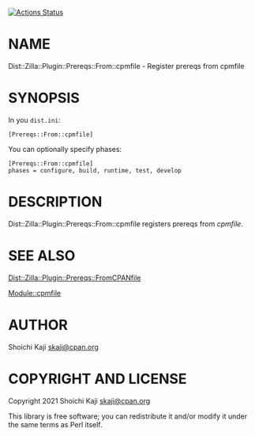 [![Actions Status](https://github.com/skaji/Dist-Zilla-Plugin-Prereqs-From-cpmfile/actions/workflows/test.yml/badge.svg)](https://github.com/skaji/Dist-Zilla-Plugin-Prereqs-From-cpmfile/actions)

# NAME

Dist::Zilla::Plugin::Prereqs::From::cpmfile - Register prereqs from cpmfile

# SYNOPSIS

In you `dist.ini`:

    [Prereqs::From::cpmfile]

You can optionally specify phases:

    [Prereqs::From::cpmfile]
    phases = configure, build, runtime, test, develop

# DESCRIPTION

Dist::Zilla::Plugin::Prereqs::From::cpmfile registers prereqs from _cpmfile_.

# SEE ALSO

[Dist::Zilla::Plugin::Prereqs::FromCPANfile](https://metacpan.org/pod/Dist%3A%3AZilla%3A%3APlugin%3A%3APrereqs%3A%3AFromCPANfile)

[Module::cpmfile](https://metacpan.org/pod/Module%3A%3Acpmfile)

# AUTHOR

Shoichi Kaji <skaji@cpan.org>

# COPYRIGHT AND LICENSE

Copyright 2021 Shoichi Kaji <skaji@cpan.org>

This library is free software; you can redistribute it and/or modify
it under the same terms as Perl itself.
